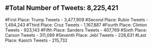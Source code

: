 #Total Number of Tweets: 8,225,421 
---
#First Place: Trump Tweets - 3,477,909
#Second Place: Rubio Tweets - 1,494,243
#Third Place: Cruz Tweets - 1,167,887
#Fourth Place: Clinton Tweets - 923,143
#Fifth Place: Sanders Tweets - 407,769
#Sixth Place: Carson Tweets - 311,089
#Seventh Place: Jeb! Tweets - 228,631
#Last Place: Kasich Tweets - 215,732
